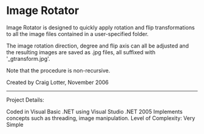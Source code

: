 Image Rotator
=============

Image Rotator is designed to quickly apply rotation and flip transformations to all the image files contained in a user-specified folder. 

The image rotation direction, degree and flip axis can all be adjusted and the resulting images are saved as .jpg files, all suffixed with '_gtransform.jpg'.

Note that the procedure is non-recursive.

Created by Craig Lotter, November 2006

*********************************

Project Details:

Coded in Visual Basic .NET using Visual Studio .NET 2005
Implements concepts such as threading, image manipulation.
Level of Complexity: Very Simple
